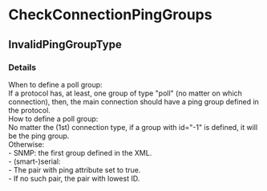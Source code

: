﻿---  
uid: Validator_1_26_1  
---

# CheckConnectionPingGroups

## InvalidPingGroupType

### Details

When to define a poll group:  
If a protocol has, at least, one group of type "poll" (no matter on which connection), then, the main connection should have a ping group defined in the protocol.  
How to define a poll group:  
No matter the (1st) connection type, if a group with id\="\-1" is defined, it will be the ping group.  
Otherwise:  
    \- SNMP: the first group defined in the XML.  
    \- (smart\-)serial:   
        \- The pair with ping attribute set to true.  
        \- If no such pair, the pair with lowest ID.
